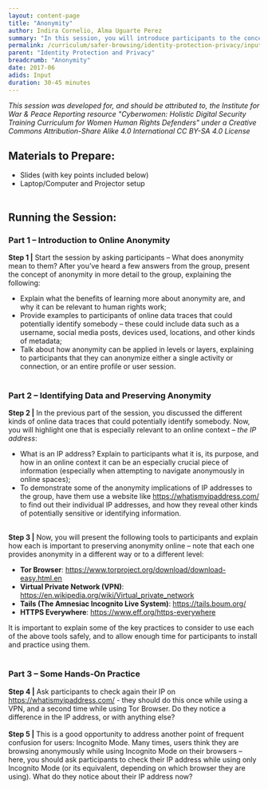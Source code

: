 ```yaml
---
layout: content-page
title: "Anonymity"
author: Indira Cornelio, Alma Uguarte Perez
summary: "In this session, you will introduce participants to the concept of online anonymity, along with relevant tools and practices that can help preserve this anonymity."
permalink: /curriculum/safer-browsing/identity-protection-privacy/input/anonymity/
parent: "Identity Protection and Privacy"
breadcrumb: "Anonymity"
date: 2017-06
adids: Input
duration: 30-45 minutes
---
```

*This session was developed for, and should be attributed to, the Institute for War & Peace Reporting resource "Cyberwomen: Holistic Digital Security Training Curriculum for Women Human Rights Defenders" under a Creative Commons Attribution-Share Alike 4.0 International CC BY-SA 4.0 License*

## Materials to Prepare: 
- Slides (with key points included below)
- Laptop/Computer and Projector setup
<br><br>

## Running the Session:

### Part 1 – Introduction to Online Anonymity
**Step 1 |** Start the session by asking participants – What does anonymity mean to them? After you’ve heard a few answers from the group, present the concept of anonymity in more detail to the group, explaining the following:
- Explain what the benefits of learning more about anonymity are, and why it can be relevant to human rights work;
- Provide examples to participants of online data traces that could potentially identify somebody – these could include data such as a username, social media posts, devices used, locations, and other kinds of metadata;
- Talk about how anonymity can be applied in levels or layers, explaining to participants that they can anonymize either a single activity or connection, or an entire profile or user session.
<br><br>

### Part 2 – Identifying Data and Preserving Anonymity
**Step 2 |** In the previous part of the session, you discussed the different kinds of online data traces that could potentially identify somebody. Now, you will highlight one that is especially relevant to an online context – *the IP address*:
- What is an IP address? Explain to participants what it is, its purpose, and how in an online context it can be an especially crucial piece of information (especially when attempting to navigate anonymously in online spaces);
- To demonstrate some of the anonymity implications of IP addresses to the group, have them use a website like https://whatismyipaddress.com/ to find out their individual IP addresses, and how they reveal other kinds of potentially sensitive or identifying information.
<br><br>

**Step 3 |** Now, you will present the following tools to participants and explain how each is important to preserving anonymity online – note that each one provides anonymity in a different way or to a different level:
- **Tor Browser**: <a href="https://www.torproject.org/download/download-easy.html.en">https://www.torproject.org/download/download-easy.html.en</a>
- **Virtual Private Network (VPN)**: <a href="https://en.wikipedia.org/wiki/Virtual_private_network">https://en.wikipedia.org/wiki/Virtual_private_network</a>
- **Tails (The Amnesiac Incognito Live System)**: <a href="https://tails.boum.org/">https://tails.boum.org/</a>
- **HTTPS Everywhere**: <a href="https://www.eff.org/https-everywhere">https://www.eff.org/https-everywhere</a>

It is important to explain some of the key practices to consider to use each of the above tools safely, and to allow enough time for participants to install and practice using them.
<br><br>

### Part 3 – Some Hands-On Practice
**Step 4 |** Ask participants to check again their IP on <a href="https://whatismyipaddress.com/">https://whatismyipaddress.com/</a> - they should do this once while using a VPN, and a second time while using Tor Browser. Do they notice a difference in the IP address, or with anything else?
<br><br>
**Step 5 |** This is a good opportunity to address another point of frequent confusion for users: Incognito Mode. Many times, users think they are browsing anonymously while using Incognito Mode on their browsers – here, you should ask participants to check their IP address while using only Incognito Mode (or its equivalent, depending on which browser they are using). What do they notice about their IP address now?
